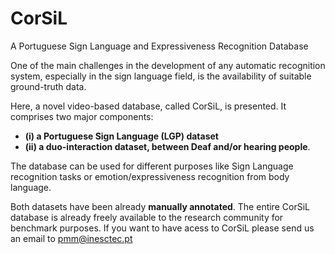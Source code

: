 # CorSiL
A Portuguese Sign Language and Expressiveness Recognition Database


One of the main challenges in the development of any automatic recognition system, especially in the sign language field, is the availability of suitable ground-truth data. 

Here, a novel video-based database, called CorSiL, is presented. It comprises two major components: 
- **(i) a Portuguese Sign Language (LGP) dataset**
- **(ii) a duo-interaction dataset, between Deaf and/or hearing people**.

The database can be used for different purposes like Sign Language recognition tasks or emotion/expressiveness recognition from body language.

Both datasets have been already **manually annotated**. The entire CorSiL database is already freely available to the research community for benchmark purposes. If you want to have acess to CorSiL please send us an email to pmm@inesctec.pt

